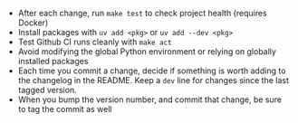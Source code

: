 - After each change, run `make test` to check project health (requires Docker)
- Install packages with `uv add <pkg>` or `uv add --dev <pkg>`
- Test Github CI runs cleanly with `make act`
- Avoid modifying the global Python environment or relying on globally installed packages
- Each time you commit a change, decide if something is worth adding to the changelog in the README. Keep a `dev` line for changes since the last tagged version.
- When you bump the version number, and commit that change, be sure to tag the commit as well
